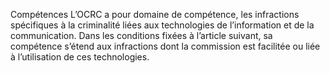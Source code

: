 Compétences
L’OCRC a pour domaine de compétence, les infractions spécifiques à la criminalité liées aux technologies de l’information et de la communication.
Dans les conditions fixées à l’article suivant, sa compétence s’étend aux infractions dont la commission est facilitée ou liée à l’utilisation de ces technologies.